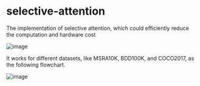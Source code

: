 # selective-attention

The implementation of selective attention, which could efficiently reduce the computation and hardware cost

![image](https://https://github.com/destiny301/selective-attention/blob/main/figures/intro.jpg)

It works for different datasets, like MSRA10K, BDD100K, and COCO2017, as the following flowchart.

![image](https://https://github.com/destiny301/selective-attention/blob/main/figures/flowchart.jpg)

